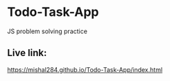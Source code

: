 # Todo-Task-App
JS problem solving practice 
## Live link:
https://mishal284.github.io/Todo-Task-App/index.html

